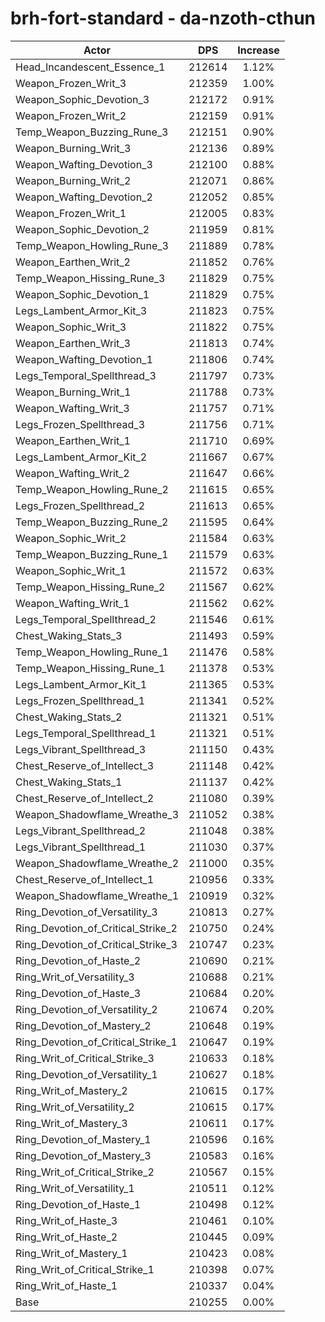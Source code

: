 # brh-fort-standard - da-nzoth-cthun
| Actor | DPS | Increase |
|---|:---:|:---:|
|Head_Incandescent_Essence_1|212614|1.12%|
|Weapon_Frozen_Writ_3|212359|1.00%|
|Weapon_Sophic_Devotion_3|212172|0.91%|
|Weapon_Frozen_Writ_2|212159|0.91%|
|Temp_Weapon_Buzzing_Rune_3|212151|0.90%|
|Weapon_Burning_Writ_3|212136|0.89%|
|Weapon_Wafting_Devotion_3|212100|0.88%|
|Weapon_Burning_Writ_2|212071|0.86%|
|Weapon_Wafting_Devotion_2|212052|0.85%|
|Weapon_Frozen_Writ_1|212005|0.83%|
|Weapon_Sophic_Devotion_2|211959|0.81%|
|Temp_Weapon_Howling_Rune_3|211889|0.78%|
|Weapon_Earthen_Writ_2|211852|0.76%|
|Temp_Weapon_Hissing_Rune_3|211829|0.75%|
|Weapon_Sophic_Devotion_1|211829|0.75%|
|Legs_Lambent_Armor_Kit_3|211823|0.75%|
|Weapon_Sophic_Writ_3|211822|0.75%|
|Weapon_Earthen_Writ_3|211813|0.74%|
|Weapon_Wafting_Devotion_1|211806|0.74%|
|Legs_Temporal_Spellthread_3|211797|0.73%|
|Weapon_Burning_Writ_1|211788|0.73%|
|Weapon_Wafting_Writ_3|211757|0.71%|
|Legs_Frozen_Spellthread_3|211756|0.71%|
|Weapon_Earthen_Writ_1|211710|0.69%|
|Legs_Lambent_Armor_Kit_2|211667|0.67%|
|Weapon_Wafting_Writ_2|211647|0.66%|
|Temp_Weapon_Howling_Rune_2|211615|0.65%|
|Legs_Frozen_Spellthread_2|211613|0.65%|
|Temp_Weapon_Buzzing_Rune_2|211595|0.64%|
|Weapon_Sophic_Writ_2|211584|0.63%|
|Temp_Weapon_Buzzing_Rune_1|211579|0.63%|
|Weapon_Sophic_Writ_1|211572|0.63%|
|Temp_Weapon_Hissing_Rune_2|211567|0.62%|
|Weapon_Wafting_Writ_1|211562|0.62%|
|Legs_Temporal_Spellthread_2|211546|0.61%|
|Chest_Waking_Stats_3|211493|0.59%|
|Temp_Weapon_Howling_Rune_1|211476|0.58%|
|Temp_Weapon_Hissing_Rune_1|211378|0.53%|
|Legs_Lambent_Armor_Kit_1|211365|0.53%|
|Legs_Frozen_Spellthread_1|211341|0.52%|
|Chest_Waking_Stats_2|211321|0.51%|
|Legs_Temporal_Spellthread_1|211321|0.51%|
|Legs_Vibrant_Spellthread_3|211150|0.43%|
|Chest_Reserve_of_Intellect_3|211148|0.42%|
|Chest_Waking_Stats_1|211137|0.42%|
|Chest_Reserve_of_Intellect_2|211080|0.39%|
|Weapon_Shadowflame_Wreathe_3|211052|0.38%|
|Legs_Vibrant_Spellthread_2|211048|0.38%|
|Legs_Vibrant_Spellthread_1|211030|0.37%|
|Weapon_Shadowflame_Wreathe_2|211000|0.35%|
|Chest_Reserve_of_Intellect_1|210956|0.33%|
|Weapon_Shadowflame_Wreathe_1|210919|0.32%|
|Ring_Devotion_of_Versatility_3|210813|0.27%|
|Ring_Devotion_of_Critical_Strike_2|210750|0.24%|
|Ring_Devotion_of_Critical_Strike_3|210747|0.23%|
|Ring_Devotion_of_Haste_2|210690|0.21%|
|Ring_Writ_of_Versatility_3|210688|0.21%|
|Ring_Devotion_of_Haste_3|210684|0.20%|
|Ring_Devotion_of_Versatility_2|210674|0.20%|
|Ring_Devotion_of_Mastery_2|210648|0.19%|
|Ring_Devotion_of_Critical_Strike_1|210647|0.19%|
|Ring_Writ_of_Critical_Strike_3|210633|0.18%|
|Ring_Devotion_of_Versatility_1|210627|0.18%|
|Ring_Writ_of_Mastery_2|210615|0.17%|
|Ring_Writ_of_Versatility_2|210615|0.17%|
|Ring_Writ_of_Mastery_3|210611|0.17%|
|Ring_Devotion_of_Mastery_1|210596|0.16%|
|Ring_Devotion_of_Mastery_3|210583|0.16%|
|Ring_Writ_of_Critical_Strike_2|210567|0.15%|
|Ring_Writ_of_Versatility_1|210511|0.12%|
|Ring_Devotion_of_Haste_1|210498|0.12%|
|Ring_Writ_of_Haste_3|210461|0.10%|
|Ring_Writ_of_Haste_2|210445|0.09%|
|Ring_Writ_of_Mastery_1|210423|0.08%|
|Ring_Writ_of_Critical_Strike_1|210398|0.07%|
|Ring_Writ_of_Haste_1|210337|0.04%|
|Base|210255|0.00%|
